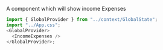A component which will show income Expenses

```js
import { GlobalProvider } from "../context/GlobalState";
import "../App.css";
<GlobalProvider>
  <IncomeExpenses />
</GlobalProvider>;
```

